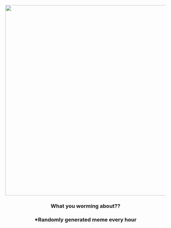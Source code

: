 <p align="center">
        <img src="https://i.redd.it/bcd83xi1cfv91.gif" width="600" height="600">
        </p>
        <h3 align="center">What you worming about??</h3>
        <h3 align="center">*Randomly generated meme every hour</h3>
    